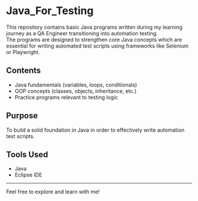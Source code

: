 # Java_For_Testing

This repository contains basic Java programs written during my learning journey as a QA Engineer transitioning into automation testing.  
The programs are designed to strengthen core Java concepts which are essential for writing automated test scripts using frameworks like Selenium or Playwright.

## Contents
- Java fundamentals (variables, loops, conditionals)
- OOP concepts (classes, objects, inheritance, etc.)
- Practice programs relevant to testing logic

## Purpose
To build a solid foundation in Java in order to effectively write automation test scripts.

## Tools Used
- Java
- Eclipse IDE

---

Feel free to explore and learn with me!
